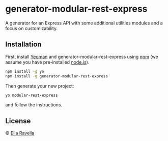 # generator-modular-rest-express
A generator for an Express API with some additional utilities modules and a focus on customizability.

## Installation

First, install [Yeoman](http://yeoman.io) and generator-modular-rest-express using [npm](https://www.npmjs.com/) (we assume you have pre-installed [node.js](https://nodejs.org/)).

```bash
npm install -g yo
npm install -g generator-modular-rest-express
```

Then generate your new project:

```bash
yo modular-rest-express
```

and follow the instructions.

## License

 © [Elia Ravella]()


[npm-image]: https://badge.fury.io/js/generator-modular-rest-express.svg
[npm-url]: https://npmjs.org/package/generator-modular-rest-express
[travis-image]: https://travis-ci.com/rave98/generator-modular-rest-express.svg?branch=master
[travis-url]: https://travis-ci.com/rave98/generator-modular-rest-express
[daviddm-image]: https://david-dm.org/rave98/generator-modular-rest-express.svg?theme=shields.io
[daviddm-url]: https://david-dm.org/rave98/generator-modular-rest-express
